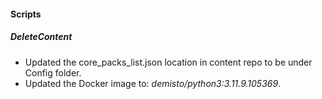 
#### Scripts

##### DeleteContent

- Updated the core_packs_list.json location in content repo to be under Config folder.
- Updated the Docker image to: *demisto/python3:3.11.9.105369*.

